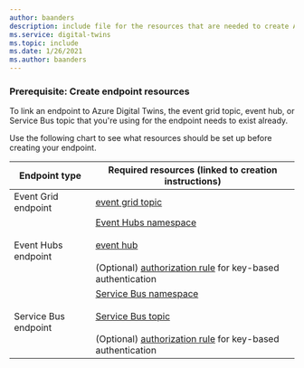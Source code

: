 ```yaml
---
author: baanders
description: include file for the resources that are needed to create Azure Digital Twins endpoints
ms.service: digital-twins
ms.topic: include
ms.date: 1/26/2021
ms.author: baanders
---
```


### Prerequisite: Create endpoint resources

To link an endpoint to Azure Digital Twins, the event grid topic, event hub, or Service Bus topic that you're using for the endpoint needs to exist already.

Use the following chart to see what resources should be set up before creating your endpoint.

| Endpoint type | Required resources (linked to creation instructions) |
| --- | --- |
| Event Grid endpoint | [event grid topic](../articles/event-grid/custom-event-quickstart-portal.md#create-a-custom-topic) |
| Event Hubs endpoint | [Event&nbsp;Hubs&nbsp;namespace](../articles/event-hubs/event-hubs-create.md)<br/><br/>[event hub](../articles/event-hubs/event-hubs-create.md)<br/><br/>(Optional) [authorization rule](../articles/event-hubs/authorize-access-shared-access-signature.md) for key-based authentication | 
| Service Bus endpoint | [Service Bus namespace](../articles/service-bus-messaging/service-bus-quickstart-topics-subscriptions-portal.md)<br/><br/>[Service Bus topic](../articles/service-bus-messaging/service-bus-quickstart-topics-subscriptions-portal.md)<br/><br/> (Optional) [authorization rule](../articles/service-bus-messaging/service-bus-authentication-and-authorization.md#shared-access-signature) for key-based authentication|
